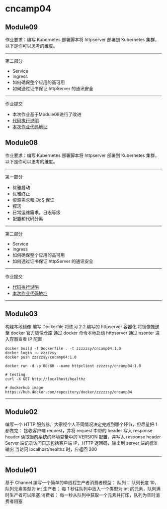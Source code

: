 # cncamp04

## Module09
作业要求：编写 Kubernetes 部署脚本将 httpserver 部署到 Kubernetes 集群，以下是你可以思考的维度。

---
第二部分
- Service
- Ingress
- 如何确保整个应用的高可用
- 如何通过证书保证 httpServer 的通讯安全

---
作业提交
- 本次作业基于Module08进行了改进
- [代码执行说明](./module08/README.md)
- [本次作业代码地址](https://github.com/zzzzzsy/cncamp04/tree/main/module08)



## Module08
作业要求：编写 Kubernetes 部署脚本将 httpserver 部署到 Kubernetes 集群，以下是你可以思考的维度。

---
第一部分
- 优雅启动
- 优雅终止
- 资源需求和 QoS 保证
- 探活
- 日常运维需求，日志等级
- 配置和代码分离
---
第二部分
- Service
- Ingress
- 如何确保整个应用的高可用
- 如何通过证书保证 httpServer 的通讯安全

---
作业提交
- [代码执行说明](./module08/README.md)
- [本次作业代码地址](https://github.com/zzzzzsy/cncamp04/tree/main/module08)

---

## Module03
构建本地镜像
编写 Dockerfile 将练习 2.2 编写的 httpserver 容器化
将镜像推送至 docker 官方镜像仓库
通过 docker 命令本地启动 httpserver
通过 nsenter 进入容器查看 IP 配置
```
docker build -f Dockerfile . -t zzzzzsy/cncamp04:1.0
docker login -u zzzzzsy
docker push zzzzzsy/cncamp04:1.0

docker run -d -p 80:80 --name httpclient zzzzzsy/cncamp04:1.0

# testing
curl -X GET http://localhost/healthz

# dockerhub image https://hub.docker.com/repository/docker/zzzzzsy/cncamp04
```

---

## Module02
编写一个 HTTP 服务器，大家视个人不同情况决定完成到哪个环节，但尽量把 1 都做完：
接收客户端 request，并将 request 中带的 header 写入 response header
读取当前系统的环境变量中的 VERSION 配置，并写入 response header
Server 端记录访问日志包括客户端 IP，HTTP 返回码，输出到 server 端的标准输出
当访问 localhost/healthz 时，应返回 200

---

## Module01
基于 Channel 编写一个简单的单线程生产者消费者模型：
队列：
队列长度 10，队列元素类型为 int
生产者：
每 1 秒往队列中放入一个类型为 int 的元素，队列满时生产者可以阻塞
消费者：
每一秒从队列中获取一个元素并打印，队列为空时消费者阻塞

